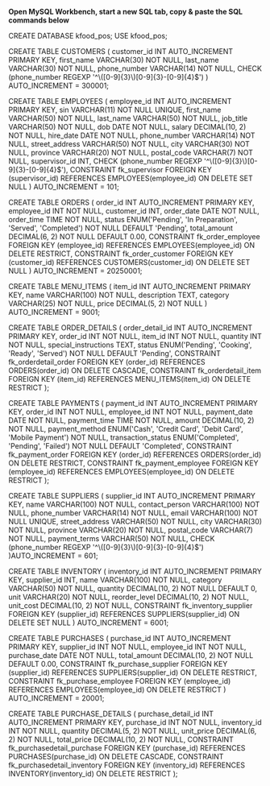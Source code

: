 **Open MySQL Workbench, start a new SQL tab, copy & paste the SQL commands below**


CREATE DATABASE
kfood_pos;
USE kfood_pos;


CREATE TABLE CUSTOMERS (
customer_id INT AUTO_INCREMENT PRIMARY KEY,
first_name VARCHAR(30) NOT NULL,
last_name VARCHAR(30) NOT NULL,
phone_number VARCHAR(14) NOT NULL,
CHECK (phone_number REGEXP '^\\([0-9]{3}\\)[0-9]{3}-[0-9]{4}$')
) AUTO_INCREMENT = 300001;


CREATE TABLE EMPLOYEES (
employee_id INT AUTO_INCREMENT PRIMARY KEY,
sin VARCHAR(11) NOT NULL UNIQUE,
first_name VARCHAR(50) NOT NULL,
last_name VARCHAR(50) NOT NULL,
job_title VARCHAR(50) NOT NULL,
dob DATE NOT NULL,
salary DECIMAL(10, 2) NOT NULL,
hire_date DATE NOT NULL,
phone_number VARCHAR(14) NOT NULL,
street_address VARCHAR(50) NOT NULL,
city VARCHAR(30) NOT NULL, 
province VARCHAR(20) NOT NULL,
postal_code VARCHAR(7) NOT NULL,
supervisor_id INT,
CHECK (phone_number REGEXP '^\\([0-9]{3}\\)[0-9]{3}-[0-9]{4}$'),
CONSTRAINT fk_supervisor FOREIGN KEY (supervisor_id) REFERENCES EMPLOYEES(employee_id) ON DELETE SET NULL
) AUTO_INCREMENT = 101;


CREATE TABLE ORDERS (
order_id INT AUTO_INCREMENT PRIMARY KEY,
employee_id INT NOT NULL,
customer_id INT,
order_date DATE NOT NULL,
order_time TIME NOT NULL,
status ENUM('Pending', 'In Preparation', 'Served', 'Completed') NOT NULL DEFAULT 'Pending',
total_amount DECIMAL(6, 2) NOT NULL DEFAULT 0.00,
CONSTRAINT fk_order_employee FOREIGN KEY (employee_id) REFERENCES EMPLOYEES(employee_id) ON DELETE RESTRICT,
CONSTRAINT fk_order_customer FOREIGN KEY (customer_id) REFERENCES CUSTOMERS(customer_id) ON DELETE SET NULL
) AUTO_INCREMENT = 20250001;


CREATE TABLE MENU_ITEMS (
item_id INT AUTO_INCREMENT PRIMARY KEY,
name VARCHAR(100) NOT NULL,
description TEXT,
category VARCHAR(25) NOT NULL,
price DECIMAL(5, 2) NOT NULL
) AUTO_INCREMENT = 9001;


CREATE TABLE ORDER_DETAILS (
order_detail_id INT AUTO_INCREMENT PRIMARY KEY,
order_id INT NOT NULL,
item_id INT NOT NULL,
quantity INT NOT NULL,
special_instructions TEXT,
status ENUM('Pending', 'Cooking', 'Ready', 'Served') NOT NULL DEFAULT 'Pending',
CONSTRAINT fk_orderdetail_order FOREIGN KEY (order_id) REFERENCES ORDERS(order_id) ON DELETE CASCADE,
CONSTRAINT fk_orderdetail_item FOREIGN KEY (item_id) REFERENCES MENU_ITEMS(item_id) ON DELETE RESTRICT
);


CREATE TABLE PAYMENTS (
payment_id INT AUTO_INCREMENT PRIMARY KEY,
order_id INT NOT NULL,
employee_id INT NOT NULL,
payment_date DATE NOT NULL,
payment_time TIME NOT NULL,
amount DECIMAL(10, 2) NOT NULL,
payment_method ENUM('Cash', 'Credit Card', 'Debit Card', 'Mobile Payment') NOT NULL,
transaction_status ENUM('Completed', 'Pending', 'Failed') NOT NULL DEFAULT 'Completed',
CONSTRAINT fk_payment_order FOREIGN KEY (order_id) REFERENCES ORDERS(order_id) ON DELETE RESTRICT,
CONSTRAINT fk_payment_employee FOREIGN KEY (employee_id) REFERENCES EMPLOYEES(employee_id) ON DELETE RESTRICT
);

CREATE TABLE SUPPLIERS (
supplier_id INT AUTO_INCREMENT PRIMARY KEY,
name VARCHAR(100) NOT NULL,
contact_person VARCHAR(100) NOT NULL,
phone_number VARCHAR(14) NOT NULL,
email VARCHAR(100) NOT NULL UNIQUE,
street_address VARCHAR(50) NOT NULL,
city VARCHAR(30) NOT NULL, 
province VARCHAR(20) NOT NULL,
postal_code VARCHAR(7) NOT NULL,
payment_terms VARCHAR(50) NOT NULL,
CHECK (phone_number REGEXP '^\\([0-9]{3}\\)[0-9]{3}-[0-9]{4}$')
)AUTO_INCREMENT = 601;


CREATE TABLE INVENTORY (
inventory_id INT AUTO_INCREMENT PRIMARY KEY,
supplier_id INT,
name VARCHAR(100) NOT NULL,
category VARCHAR(50) NOT NULL,
quantity DECIMAL(10, 2) NOT NULL DEFAULT 0,
unit VARCHAR(20) NOT NULL,
reorder_level DECIMAL(10, 2) NOT NULL,
unit_cost DECIMAL(10, 2) NOT NULL,
CONSTRAINT fk_inventory_supplier FOREIGN KEY (supplier_id) REFERENCES SUPPLIERS(supplier_id) ON DELETE SET NULL
) AUTO_INCREMENT = 6001;


CREATE TABLE PURCHASES (
purchase_id INT AUTO_INCREMENT PRIMARY KEY,
supplier_id INT NOT NULL,
employee_id INT NOT NULL,
purchase_date DATE NOT NULL,
total_amount DECIMAL(10, 2) NOT NULL DEFAULT 0.00,
CONSTRAINT fk_purchase_supplier FOREIGN KEY (supplier_id) REFERENCES SUPPLIERS(supplier_id) ON DELETE RESTRICT,
CONSTRAINT fk_purchase_employee FOREIGN KEY (employee_id) REFERENCES EMPLOYEES(employee_id) ON DELETE RESTRICT
) AUTO_INCREMENT = 20001;


CREATE TABLE PURCHASE_DETAILS (
purchase_detail_id INT AUTO_INCREMENT PRIMARY KEY,
purchase_id INT NOT NULL,
inventory_id INT NOT NULL,
quantity DECIMAL(5, 2) NOT NULL,
unit_price DECIMAL(6, 2) NOT NULL,
total_price DECIMAL(10, 2) NOT NULL,
CONSTRAINT fk_purchasedetail_purchase FOREIGN KEY (purchase_id) REFERENCES PURCHASES(purchase_id) ON DELETE CASCADE,
CONSTRAINT fk_purchasedetail_inventory FOREIGN KEY (inventory_id) REFERENCES INVENTORY(inventory_id) ON DELETE RESTRICT
);
